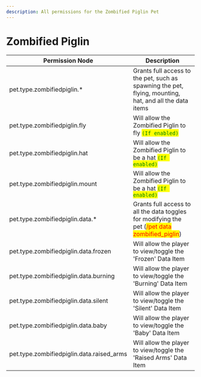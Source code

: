 ```yaml
---
description: All permissions for the Zombified Piglin Pet
---
```



# Zombified Piglin
| Permission Node | Description |
| - | - |
| pet.type.zombifiedpiglin.* | Grants full access to the pet, such as spawning the pet, flying, mounting, hat, and all the data items |
| pet.type.zombifiedpiglin.fly | Will allow the Zombified Piglin to fly <mark style="color:green;">`(If enabled)`</mark> |
| pet.type.zombifiedpiglin.hat | Will allow the Zombified Piglin to be a hat <mark style="color:green;">`(If enabled)`</mark> |
| pet.type.zombifiedpiglin.mount | Will allow the Zombified Piglin to be a hat <mark style="color:green;">`(If enabled)`</mark> |
| pet.type.zombifiedpiglin.data.* | Grants full access to all the data toggles for modifying the pet (<mark style="color:red;">/pet data zombified_piglin</mark>) |
| pet.type.zombifiedpiglin.data.frozen | Will allow the player to view/toggle the 'Frozen' Data Item |
| pet.type.zombifiedpiglin.data.burning | Will allow the player to view/toggle the 'Burning' Data Item |
| pet.type.zombifiedpiglin.data.silent | Will allow the player to view/toggle the 'Silent' Data Item |
| pet.type.zombifiedpiglin.data.baby | Will allow the player to view/toggle the 'Baby' Data Item |
| pet.type.zombifiedpiglin.data.raised_arms | Will allow the player to view/toggle the 'Raised Arms' Data Item |

